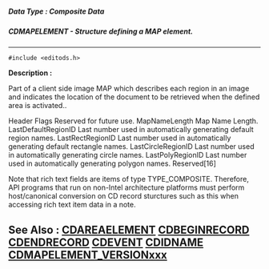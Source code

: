 ##### Data Type : Composite Data
##### CDMAPELEMENT - Structure defining a MAP element.
---
```
#include <editods.h>
```
**Description :**

Part of a client side image MAP which describes each region in an image and 
indicates the location of the document to be retrieved when the defined area is 
activated..

Header 
Flags   Reserved for future use.
MapNameLength  Map Name Length.
LastDefaultRegionID Last number used in automatically generating default region 
names.
LastRectRegionID  Last number used in automatically generating default 
rectangle names.
LastCircleRegionID  Last number used in automatically generating circle names.
LastPolyRegionID  Last number used in automatically generating polygon names.
Reserved[16]


Note that rich text fields are items of type TYPE_COMPOSITE.  Therefore, API 
programs that run on non-Intel architecture platforms must perform 
host/canonical conversion on CD record sturctures such as this when accessing 
rich text item data in a note.

**See Also :**
[CDAREAELEMENT](/domino-c-api-docs/reference/Data/CDAREAELEMENT)
[CDBEGINRECORD](/domino-c-api-docs/reference/Data/CDBEGINRECORD)
[CDENDRECORD](/domino-c-api-docs/reference/Data/CDENDRECORD)
[CDEVENT](/domino-c-api-docs/reference/Data/CDEVENT)
[CDIDNAME](/domino-c-api-docs/reference/Data/CDIDNAME)
[CDMAPELEMENT_VERSIONxxx](/domino-c-api-docs/reference/Symb/CDMAPELEMENT_VERSIONxxx)
---

